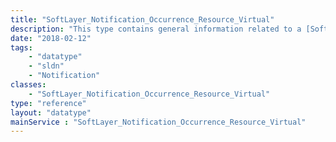 ```yaml
---
title: "SoftLayer_Notification_Occurrence_Resource_Virtual"
description: "This type contains general information related to a [SoftLayer_Virtual_Guest](reference/datatypes/SoftLayer_Virtual_Guest) resource that is impacted by a [SoftLayer_Notification_Occurrence_Event](reference/datatypes/SoftLayer_Notification_Occurrence_Event). "
date: "2018-02-12"
tags:
    - "datatype"
    - "sldn"
    - "Notification"
classes:
    - "SoftLayer_Notification_Occurrence_Resource_Virtual"
type: "reference"
layout: "datatype"
mainService : "SoftLayer_Notification_Occurrence_Resource_Virtual"
---
```

